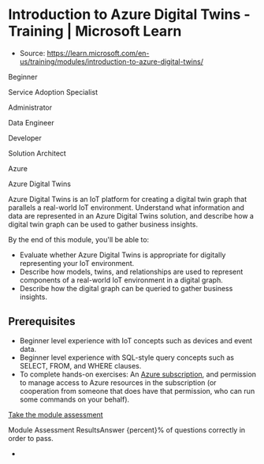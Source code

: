 # Introduction to Azure Digital Twins - Training | Microsoft Learn

* Source: <https://learn.microsoft.com/en-us/training/modules/introduction-to-azure-digital-twins/>

Beginner

Service Adoption Specialist

Administrator

Data Engineer

Developer

Solution Architect

Azure

Azure Digital Twins

Azure Digital Twins is an IoT platform for creating a digital twin graph that parallels a real-world IoT environment. Understand what information and data are represented in an Azure Digital Twins solution, and describe how a digital twin graph can be used to gather business insights.

By the end of this module, you'll be able to:

* Evaluate whether Azure Digital Twins is appropriate for digitally representing your IoT environment.
* Describe how models, twins, and relationships are used to represent components of a real-world IoT environment in a digital graph.
* Describe how the digital graph can be queried to gather business insights.

## Prerequisites

* Beginner level experience with IoT concepts such as devices and event data.
* Beginner level experience with SQL-style query concepts such as SELECT, FROM, and WHERE clauses.
* To complete hands-on exercises: An [Azure subscription](https://azure.microsoft.com/free), and permission to manage access to Azure resources in the subscription (or cooperation from someone that does have that permission, who can run some commands on your behalf).

[Take the module assessment](https://learn.microsoft.com/en-us/training/modules/introduction-to-azure-digital-twins/)

Module Assessment ResultsAnswer {percent}% of questions correctly in order to pass.

*
